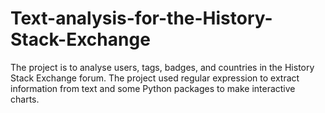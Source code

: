# Text-analysis-for-the-History-Stack-Exchange
The project is to analyse users, tags, badges, and  countries in the History Stack Exchange forum. The project used regular expression to extract information from text and some Python packages to make interactive charts. 
